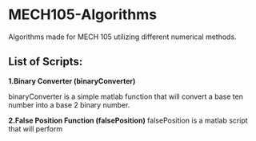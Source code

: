 # MECH105-Algorithms
Algorithms made for MECH 105 utilizing different numerical methods.

## List of Scripts:

**1.Binary Converter (binaryConverter)**

   binaryConverter is a simple matlab function that will convert a base ten number into a base 2 binary number. 


**2.False Position Function (falsePosition)**
falsePosition is a matlab script that will perform 
